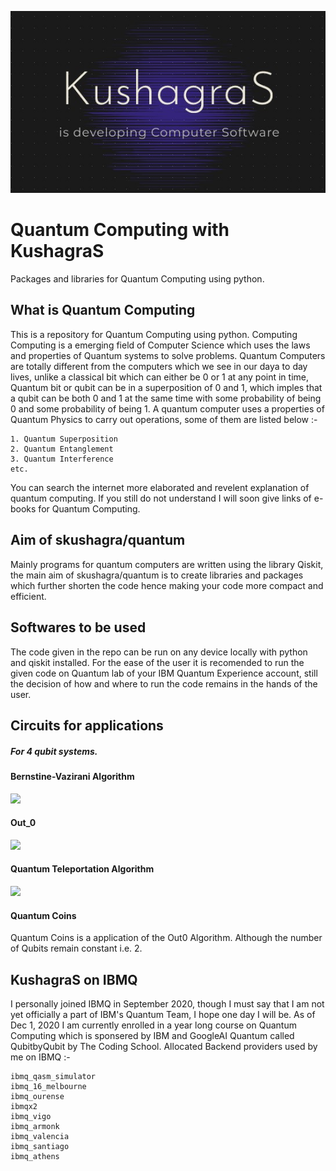 ![](circuit_pictures/KushagraS.jpg)
# Quantum Computing with KushagraS
Packages and libraries for Quantum Computing using python.

## What is Quantum Computing
This is a repository for Quantum Computing using python. Computing Computing is a emerging field of Computer Science which uses the laws and properties of Quantum systems to solve problems. Quantum Computers are totally different from the computers which we see in our daya to day lives, unlike a classical bit which can either be 0 or 1 at any point in time, Quantum bit or qubit can be in a superposition of 0 and 1, which imples that a qubit can be both 0 and 1 at the same time with some probability of being 0 and some probability of being 1. A quantum computer uses a properties of Quantum Physics to carry out operations, some of them are listed below :-
```
1. Quantum Superposition
2. Quantum Entanglement
3. Quantum Interference
etc.
```
You can search the internet more elaborated and revelent explanation of quantum computing. If you still do not understand I will soon give links of e-books for Quantum Computing.

## Aim of skushagra/quantum
Mainly programs for quantum computers are written using the library Qiskit, the main aim of skushagra/quantum is to create libraries and packages which further shorten the code hence making your code more compact and efficient.

## Softwares to be used
The code given in the repo can be run on any device locally with python and qiskit installed. For the ease of the user it is recomended to run the given code on Quantum lab of your IBM Quantum Experience account, still the decision of how and where to run the code remains in the hands of the user.

## Circuits for applications
##### For 4 qubit systems.
#### Bernstine-Vazirani Algorithm
![](circuit_pictures/Bern-Vazi.jpg)
#### Out_0
![](circuit_pictures/Out_0.jpg)
#### Quantum Teleportation Algorithm
![](circuit_pictures/quantum_teleportation.jpg)
#### Quantum Coins
Quantum Coins is a application of the Out0 Algorithm. Although the number of Qubits remain constant i.e. 2.

## KushagraS on IBMQ

I personally joined IBMQ in September 2020, though I must say that I am not yet officially a part of IBM's Quantum Team, I hope one day I will be. As of Dec 1, 2020 I am currently enrolled in a year long course on Quantum Computing which is sponsered by IBM and GoogleAI Quantum called QubitbyQubit by The Coding School.
Allocated Backend providers used by me on IBMQ :-
```
ibmq_qasm_simulator
ibmq_16_melbourne
ibmq_ourense
ibmqx2
ibmq_vigo
ibmq_armonk
ibmq_valencia
ibmq_santiago
ibmq_athens
```
